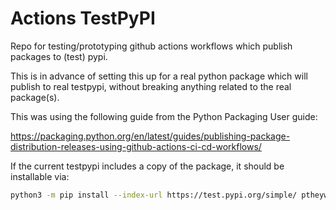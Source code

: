 # Actions TestPyPI

Repo for testing/prototyping github actions workflows which publish packages to (test) pypi.

This is in advance of setting this up for a real python package which will publish to real testpypi, without breaking anything related to the real package(s).

This was using the following guide from the Python Packaging User guide:

https://packaging.python.org/en/latest/guides/publishing-package-distribution-releases-using-github-actions-ci-cd-workflows/

If the current testpypi includes a copy of the package, it should be installable via:

```bash
python3 -m pip install --index-url https://test.pypi.org/simple/ ptheywoodtestpypi
```